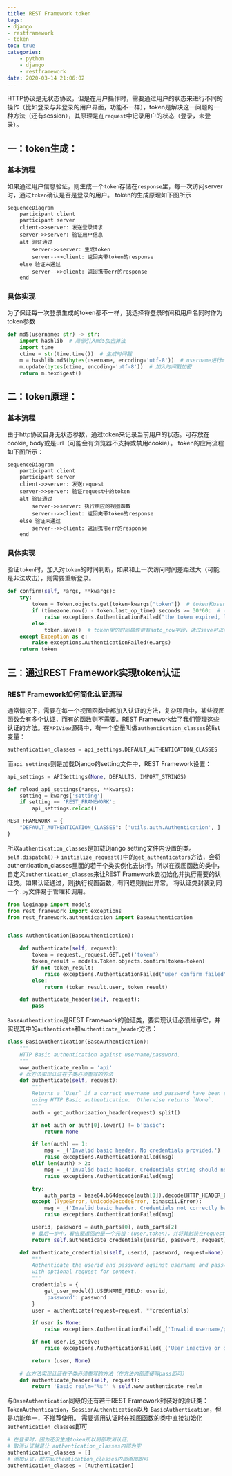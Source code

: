 ```yaml
---
title: REST Framework token
tags: 
- django
- restframework
- token
toc: true
categories:
    - python
    - django
    - restframework
date: 2020-03-14 21:06:02
---
```


HTTP协议是无状态协议，但是在用户操作时，需要通过用户的状态来进行不同的操作（比如登录与非登录的用户界面，功能不一样），token是解决这一问题的一种方法（还有session），其原理是在`request`中记录用户的状态（登录，未登录）。
<!-- more -->
## 一：token生成：
### 基本流程
如果通过用户信息验证，则生成一个`token`存储在`response`里，每一次访问server时，通过`token`确认是否是登录的用户。
token的生成原理如下图所示
```mermaid
sequenceDiagram
    participant client
    participant server
    client->>server: 发送登录请求
    server->>server: 验证用户信息
    alt 验证通过
        server->>server: 生成token
        server-->>client: 返回夹带token的response
    else 验证未通过
        server-->>client: 返回携带err的response
    end
```
### 具体实现
为了保证每一次登录生成的token都不一样，我选择将登录时间和用户名同时作为token参数
```python
def md5(username: str) -> str:
    import hashlib  # 局部引入md5加密算法
    import time
    ctime = str(time.time())  # 生成时间戳
    m = hashlib.md5(bytes(username, encoding='utf-8'))  # username进行md5加密
    m.update(bytes(ctime, encoding='utf-8'))  # 加入时间戳加密
    return m.hexdigest()
```
## 二：token原理：
### 基本流程
由于http协议自身无状态参数，通过token来记录当前用户的状态。可存放在cookie, body或是url（可能会有浏览器不支持或禁用cookie）。
token的应用流程如下图所示：
```mermaid
sequenceDiagram
    participant client
    participant server
    client->>server: 发送request
    server->>server: 验证request中的token
    alt 验证通过
        server->>server: 执行相应的视图函数
        server-->>client: 返回夹带token的response
    else 验证未通过
        server-->>client: 返回携带err的response
    end
```
### 具体实现
验证`token`时，加入对`token`的时间判断，如果和上一次访问时间差距过大（可能是非法攻击），则需要重新登录。
```python
def confirm(self, *args, **kwargs):
    try:
        token = Token.objects.get(token=kwargs["token"])  # token和user是一对一关系，所以用get
        if (timezone.now() - token.last_op_time).seconds >= 30*60:  # 判断距离上一次访问是否超过30分钟
            raise exceptions.AuthenticationFailed("the token expired, login again")
        else:
            token.save()  # token里的时间属性带有auto_now字段，通过save可以激活时间属性自动更新时间
    except Exception as e:
        raise exceptions.AuthenticationFailed(e.args)
    return token
```
## 三：通过REST Framework实现token认证
### REST Framework如何简化认证流程
通常情况下，需要在每一个视图函数中都加入认证的方法，复杂项目中，某些视图函数会有多个认证，而有的函数则不需要。REST Framework给了我们管理这些认证的方法。在`APIView`源码中，有一个变量叫做`authentication_classes`的list变量：
```python APIView部分源码
authentication_classes = api_settings.DEFAULT_AUTHENTICATION_CLASSES
```
而`api_settings`则是加载Django的setting文件中，REST Framework设置：
```python api_settings部分源码
api_settings = APISettings(None, DEFAULTS, IMPORT_STRINGS)

def reload_api_settings(*args, **kwargs):
    setting = kwargs['setting']
    if setting == 'REST_FRAMEWORK':
        api_settings.reload()
```
```python Django settings文件内REST Framework的设置
REST_FRAMEWORK = {
    "DEFAULT_AUTHENTICATION_CLASSES": ['utils.auth.Authentication', ]
}
```
所以`authentication_classes`是加载Django setting文件内设置的类。
`self.dispatch()`-> `initialize_request()`中的`get_authenticators`方法，会将authentication_classes里面的若干个类实例化去执行。所以在视图函数的类中，自定义`authentication_classes`来让REST Framework去初始化并执行需要的认证类。如果认证通过，则j执行视图函数，有问题则抛出异常。
将认证类封装到同一个`.py`文件易于管理和调用。
```python Authentication类的实现
from loginapp import models
from rest_framework import exceptions
from rest_framework.authentication import BaseAuthentication


class Authentication(BaseAuthentication):

    def authenticate(self, request):
        token = request._request.GET.get('token')
        token_result = models.Token.objects.confirm(token=token)
        if not token_result:
            raise exceptions.AuthenticationFailed("user confirm failed")
        else:
            return (token_result.user, token_result)

    def authenticate_header(self, request):
        pass
```
`BaseAuthentication`是REST Framework的验证类，要实现认证必须继承它，并实现其中的`authenticate`和`authenticate_header`方法：
```python BasicAuthentication源码
class BasicAuthentication(BaseAuthentication):
    """
    HTTP Basic authentication against username/password.
    """
    www_authenticate_realm = 'api'
    # 此方法实现认证在子类必须重写的方法
    def authenticate(self, request):
        """
        Returns a `User` if a correct username and password have been supplied
        using HTTP Basic authentication.  Otherwise returns `None`.
        """
        auth = get_authorization_header(request).split()

        if not auth or auth[0].lower() != b'basic':
            return None

        if len(auth) == 1:
            msg = _('Invalid basic header. No credentials provided.')
            raise exceptions.AuthenticationFailed(msg)
        elif len(auth) > 2:
            msg = _('Invalid basic header. Credentials string should not contain spaces.')
            raise exceptions.AuthenticationFailed(msg)

        try:
            auth_parts = base64.b64decode(auth[1]).decode(HTTP_HEADER_ENCODING).partition(':')
        except (TypeError, UnicodeDecodeError, binascii.Error):
            msg = _('Invalid basic header. Credentials not correctly base64 encoded.')
            raise exceptions.AuthenticationFailed(msg)

        userid, password = auth_parts[0], auth_parts[2]
        # 最后一步中，看出要返回的是一个元祖：(user,token)，并将其封装在request中
        return self.authenticate_credentials(userid, password, request)

    def authenticate_credentials(self, userid, password, request=None):
        """
        Authenticate the userid and password against username and password
        with optional request for context.
        """
        credentials = {
            get_user_model().USERNAME_FIELD: userid,
            'password': password
        }
        user = authenticate(request=request, **credentials)

        if user is None:
            raise exceptions.AuthenticationFailed(_('Invalid username/password.'))

        if not user.is_active:
            raise exceptions.AuthenticationFailed(_('User inactive or deleted.'))

        return (user, None)
        
    # 此方法实现认证在子类必须重写的方法（在方法内部直接写pass即可）
    def authenticate_header(self, request):
        return 'Basic realm="%s"' % self.www_authenticate_realm
```
与`BaseAuthentication`同级的还有若干REST Framework封装好的验证类：`TokenAuthentication`，`SessionAuthentication`以及 `BasicAuthentication`，但是功能单一，不推荐使用。
需要调用认证时在视图函数的类中直接初始化`authentication_classes`即可
```python 调用认证
# 在登录时，因为还没生成token所以局部取消认证，
# 取消认证就是让 authentication_classes内部为空
authentication_classes = []
# 添加认证，就在authentication_classes内部添加即可
authentication_classes = [Authentication]
```
